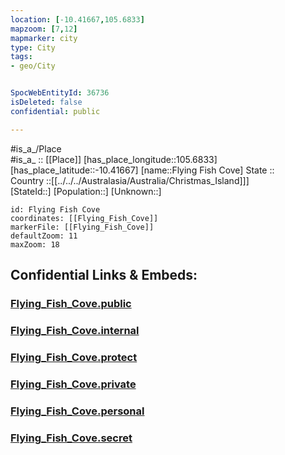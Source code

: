 ```yaml
---
location: [-10.41667,105.6833] 
mapzoom: [7,12] 
mapmarker: city 
type: City
tags:
- geo/City


SpocWebEntityId: 36736
isDeleted: false
confidential: public

---
```

#is_a_/Place  
#is_a_ :: [[Place]] 
[has_place_longitude::105.6833] 
[has_place_latitude::-10.41667] 
[name::Flying Fish Cove] 
State ::  
Country ::[[../../../Australasia/Australia/Christmas_Island]]]  
[StateId::] 
[Population::] 
[Unknown::] 


```leaflet
id: Flying Fish Cove
coordinates: [[Flying_Fish_Cove]] 
markerFile: [[Flying_Fish_Cove]] 
defaultZoom: 11 
maxZoom: 18
```


## Confidential Links & Embeds: 

### [Flying_Fish_Cove.public](/_public/\Earth\Continent\Australia\Australia\Christmas_Island\CityFlying_Fish_Cove.public.md) 

### [Flying_Fish_Cove.internal](/_internal/\Earth\Continent\Australia\Australia\Christmas_Island\CityFlying_Fish_Cove.internal.md) 

### [Flying_Fish_Cove.protect](/_protect/\Earth\Continent\Australia\Australia\Christmas_Island\CityFlying_Fish_Cove.protect.md) 

### [Flying_Fish_Cove.private](/_private/\Earth\Continent\Australia\Australia\Christmas_Island\CityFlying_Fish_Cove.private.md) 

### [Flying_Fish_Cove.personal](/_personal/\Earth\Continent\Australia\Australia\Christmas_Island\CityFlying_Fish_Cove.personal.md) 

### [Flying_Fish_Cove.secret](/_secret/\Earth\Continent\Australia\Australia\Christmas_Island\CityFlying_Fish_Cove.secret.md)

